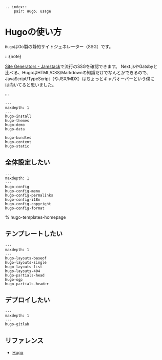 ```{eval-rst}
.. index::
    pair: Hugo; usage
```

# Hugoの使い方

``Hugo``はGo製の静的サイトジェネレーター（SSG）です。

:::{note}

[Site Generators - Jamstack](https://jamstack.org/generators/)で流行のSSGを確認できます。
Next.jsやGatsbyと比べる、HugoはHTML/CSS/Markdownの知識だけでなんとかできるので、
JavaScript/TypeScript（やJSX/MDX）はちょっとキャパオーバーという僕には向いてると思いました。

:::

```{toctree}
---
maxdepth: 1
---
hugo-install
hugo-themes
hugo-demo
hugo-data

hugo-bundles
hugo-content
hugo-static
```

## 全体設定したい

```{toctree}
---
maxdepth: 1
---
hugo-config
hugo-config-menu
hugo-config-permalinks
hugo-config-i18n
hugo-config-copyright
hugo-config-format
```

% hugo-templates-homepage
## テンプレートしたい

```{toctree}
---
maxdepth: 1
---
hugo-layouts-baseof
hugo-layouts-single
hugo-layouts-list
hugo-layouts-404
hugo-partials-head
hugo-ogp
hugo-partials-header
```

## デプロイしたい

```{toctree}
---
maxdepth: 1
---
hugo-gitlab
```

## リファレンス

- [Hugo](https://gohugo.io/)
